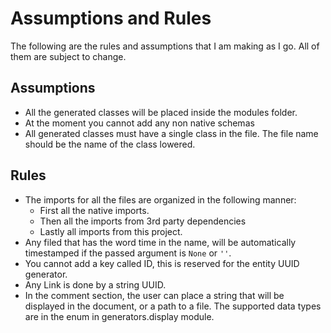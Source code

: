 # Assumptions and Rules

The following are the rules and assumptions that I am making as I go. 
All of them are subject to change.

## Assumptions

- All the generated classes will be placed inside the modules folder.
- At the moment you cannot add any non native schemas
- All generated classes must have a single class in the file. 
The file name should be the name of the class lowered.

## Rules

- The imports for all the files are organized in the following manner:
  - First all the native imports.
  - Then all the imports from 3rd party dependencies
  - Lastly all imports from this project.
- Any filed that has the word time in the name, will be automatically timestamped
if the passed argument is `None` or `''`.
- You cannot add a key called ID, this is reserved for the entity UUID generator.
- Any Link is done by a string UUID.
- In the comment section, the user can place a string that will be displayed in the document, or a path to a file.
The supported data types are in the enum in generators.display module.